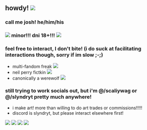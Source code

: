 ## howdy! <img src="https://i.imgur.com/iH75pGc.gif"/>
### call me josh! he/him/his
### <img src="https://i.imgur.com/BUcNTzP.gif"/> minor!!! dni 18+!!! <img src="https://i.imgur.com/BUcNTzP.gif"/>
### feel free to interact, I don't bite! (i do suck at facilitating interactions though, sorry if im slow ;-;)
- multi-fandom freak <img src="https://i.imgur.com/TuGwTAK.gif"/>
- neil perry fictkin <img src="https://i.imgur.com/H4w3DSt.gif"/>
- canonically a werewolf <img src="https://i.imgur.com/lDs9tqm.gif"/>
### still trying to work socials out, but i'm @/scaliywag or @/slyndryt pretty much anywhere!
- i make art! more than willing to do art trades or commissions!!!!!
- discord is slyndryt, but please interact elsewhere first!
<img src="https://i.ibb.co/xKtrDnYR/Untitled321-20250305202729.png"/>
<img src="https://i.pinimg.com/736x/c8/bf/b6/c8bfb677f8892d4eaecec91fb5acc245.jpg"/>
<img src="https://i.pinimg.com/736x/dc/a3/a0/dca3a017cd347383b57fea27a5adeeac.jpg"/>
<img src="https://i.pinimg.com/736x/fe/69/b8/fe69b819a525ce4a2148c0d3de5c56da.jpg"/>
<!--
**scalIywag/scalIywag** is a ✨ _special_ ✨ repository because its `README.md` (this file) appears on your GitHub profile.

Here are some ideas to get you started:

- 🔭 I’m currently working on ...
- 🌱 I’m currently learning ...
- 👯 I’m looking to collaborate on ...
- 🤔 I’m looking for help with ...
- 💬 Ask me about ...
- 📫 How to reach me: ...
- 😄 Pronouns: ...
- ⚡ Fun fact: ...
-->
